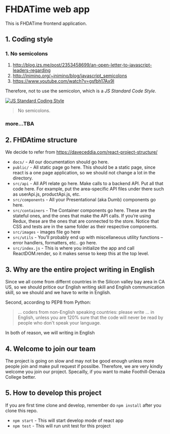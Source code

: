 # FHDATime web app

This is FHDATime frontend application.

## 1. Coding style

### 1. No semicolons

1. <http://blog.izs.me/post/2353458699/an-open-letter-to-javascript-leaders-regarding>
2. <http://inimino.org/~inimino/blog/javascript_semicolons>
3. <https://www.youtube.com/watch?v=gsfbh17Ax9I>

Therefore, not to use the semicolon, which is a _JS Standard Code Style_.

[![JS Standard Coding Style](https://cdn.rawgit.com/feross/standard/master/badge.svg)](https://standardjs.com/rules.html#semicolons)

> No semicolons.

### more...TBA

## 2. FHDAtime structure

We decide to refer from https://daveceddia.com/react-project-structure/

- ```docs/``` - All our documentation should go here.
- ```public/``` - All static page go here. This should be a static page, since react is a one page application, so we should not change a lot in the directory.
- ```src/api``` - All API relate go here. Make calls to a backend API. Put all that code here. For example, put the area-specific API files under there such as userApi.js, productApi.js, etc.
- ```src/components``` - All your Presentational (aka Dumb) components go here.
- ```src/containers``` - The Container components go here. These are the stateful ones, and the ones that make the API calls. If you’re using Redux, these are the ones that are connected to the store. Notice that CSS and tests are in the same folder as their respective components.
- ```src/images``` - images file go here
- ```src/utils``` - You’ll probably end up with miscellaneous utility functions – error handlers, formatters, etc.. go here.
- ```src/index.js``` - This is where you initialize the app and call ReactDOM.render, so it makes sense to keep this at the top level.

## 3. Why are the entire project writing in English

Since we all come from differnt countries in the Silicon valley bay area in CA US, so we should pritice our English writing skill and English communication skill, so we should and we have to write in English.

Second, according to PEP8 from Python:

> ... coders from non-English speaking countries: please write ... in English, unless you are 120% sure that the code will never be read by people who don't speak your language.

In both of reason, we will writing in English

## 4. Welcome to join our team

The project is going on slow and may not be good enough unless more people join and make pull request if possilbe. Therefore, we are very kindly welcome you join our project. Specailly, if you want to make Foothill-Denaza College better.

## 5. How to develop this project

If you are first time clone and develop, remember do ```npm install``` after you clone this repo.

- ```npm start``` - This will start develop mode of react app
- ```npm test``` - This will run unit test for this project
